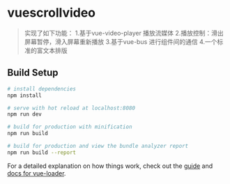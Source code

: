# vuescrollvideo

> 实现了如下功能：
1.基于vue-video-player 播放流媒体
2.播放控制：滑出屏幕暂停，滑入屏幕重新播放
3.基于vue-bus 进行组件间的通信
4.一个标准的富文本排版

## Build Setup

``` bash
# install dependencies
npm install

# serve with hot reload at localhost:8080
npm run dev

# build for production with minification
npm run build

# build for production and view the bundle analyzer report
npm run build --report
```

For a detailed explanation on how things work, check out the [guide](http://vuejs-templates.github.io/webpack/) and [docs for vue-loader](http://vuejs.github.io/vue-loader).
